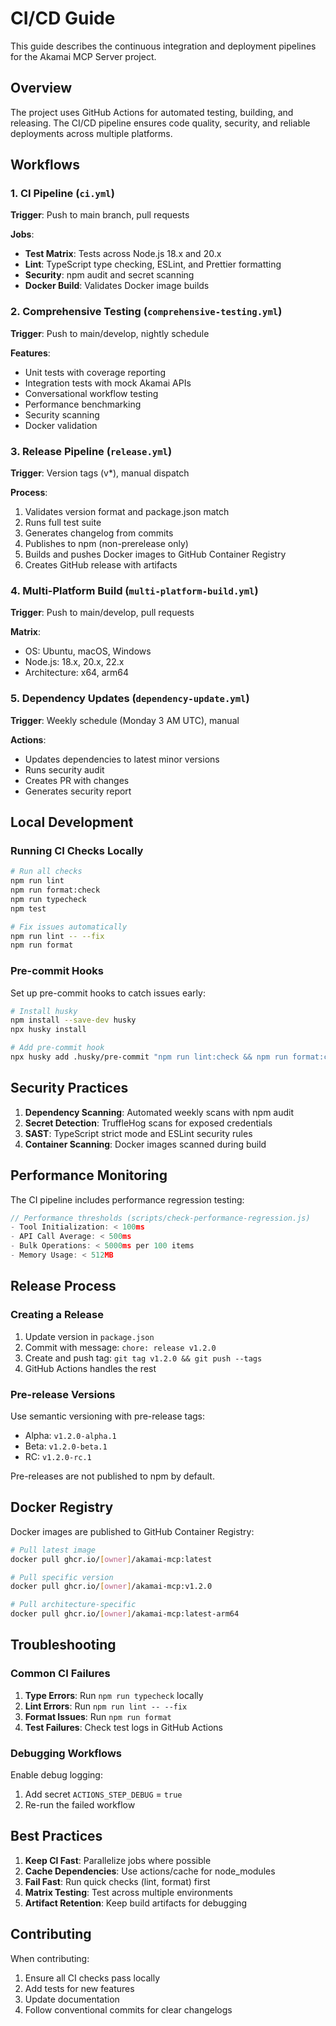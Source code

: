 # CI/CD Guide

This guide describes the continuous integration and deployment pipelines for the Akamai MCP Server project.

## Overview

The project uses GitHub Actions for automated testing, building, and releasing. The CI/CD pipeline ensures code quality, security, and reliable deployments across multiple platforms.

## Workflows

### 1. CI Pipeline (`ci.yml`)

**Trigger**: Push to main branch, pull requests

**Jobs**:
- **Test Matrix**: Tests across Node.js 18.x and 20.x
- **Lint**: TypeScript type checking, ESLint, and Prettier formatting
- **Security**: npm audit and secret scanning
- **Docker Build**: Validates Docker image builds

### 2. Comprehensive Testing (`comprehensive-testing.yml`)

**Trigger**: Push to main/develop, nightly schedule

**Features**:
- Unit tests with coverage reporting
- Integration tests with mock Akamai APIs
- Conversational workflow testing
- Performance benchmarking
- Security scanning
- Docker validation

### 3. Release Pipeline (`release.yml`)

**Trigger**: Version tags (v*), manual dispatch

**Process**:
1. Validates version format and package.json match
2. Runs full test suite
3. Generates changelog from commits
4. Publishes to npm (non-prerelease only)
5. Builds and pushes Docker images to GitHub Container Registry
6. Creates GitHub release with artifacts

### 4. Multi-Platform Build (`multi-platform-build.yml`)

**Trigger**: Push to main/develop, pull requests

**Matrix**:
- OS: Ubuntu, macOS, Windows
- Node.js: 18.x, 20.x, 22.x
- Architecture: x64, arm64

### 5. Dependency Updates (`dependency-update.yml`)

**Trigger**: Weekly schedule (Monday 3 AM UTC), manual

**Actions**:
- Updates dependencies to latest minor versions
- Runs security audit
- Creates PR with changes
- Generates security report

## Local Development

### Running CI Checks Locally

```bash
# Run all checks
npm run lint
npm run format:check
npm run typecheck
npm test

# Fix issues automatically
npm run lint -- --fix
npm run format
```

### Pre-commit Hooks

Set up pre-commit hooks to catch issues early:

```bash
# Install husky
npm install --save-dev husky
npx husky install

# Add pre-commit hook
npx husky add .husky/pre-commit "npm run lint:check && npm run format:check"
```

## Security Practices

1. **Dependency Scanning**: Automated weekly scans with npm audit
2. **Secret Detection**: TruffleHog scans for exposed credentials
3. **SAST**: TypeScript strict mode and ESLint security rules
4. **Container Scanning**: Docker images scanned during build

## Performance Monitoring

The CI pipeline includes performance regression testing:

```javascript
// Performance thresholds (scripts/check-performance-regression.js)
- Tool Initialization: < 100ms
- API Call Average: < 500ms
- Bulk Operations: < 5000ms per 100 items
- Memory Usage: < 512MB
```

## Release Process

### Creating a Release

1. Update version in `package.json`
2. Commit with message: `chore: release v1.2.0`
3. Create and push tag: `git tag v1.2.0 && git push --tags`
4. GitHub Actions handles the rest

### Pre-release Versions

Use semantic versioning with pre-release tags:
- Alpha: `v1.2.0-alpha.1`
- Beta: `v1.2.0-beta.1`
- RC: `v1.2.0-rc.1`

Pre-releases are not published to npm by default.

## Docker Registry

Docker images are published to GitHub Container Registry:

```bash
# Pull latest image
docker pull ghcr.io/[owner]/akamai-mcp:latest

# Pull specific version
docker pull ghcr.io/[owner]/akamai-mcp:v1.2.0

# Pull architecture-specific
docker pull ghcr.io/[owner]/akamai-mcp:latest-arm64
```

## Troubleshooting

### Common CI Failures

1. **Type Errors**: Run `npm run typecheck` locally
2. **Lint Errors**: Run `npm run lint -- --fix`
3. **Format Issues**: Run `npm run format`
4. **Test Failures**: Check test logs in GitHub Actions

### Debugging Workflows

Enable debug logging:
1. Add secret `ACTIONS_STEP_DEBUG` = `true`
2. Re-run the failed workflow

## Best Practices

1. **Keep CI Fast**: Parallelize jobs where possible
2. **Cache Dependencies**: Use actions/cache for node_modules
3. **Fail Fast**: Run quick checks (lint, format) first
4. **Matrix Testing**: Test across multiple environments
5. **Artifact Retention**: Keep build artifacts for debugging

## Contributing

When contributing:
1. Ensure all CI checks pass locally
2. Add tests for new features
3. Update documentation
4. Follow conventional commits for clear changelogs